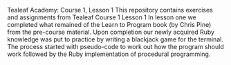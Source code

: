 Tealeaf Academy: Course 1, Lesson 1
This repository contains exercises and assignments from Tealeaf Course 1 Lesson 1
In lesson one we completed what remained of the Learn to Program book (by Chris Pine) from the pre-course material.
Upon completion our newly acquired Ruby knowledge was put to practice by writing a blackjack game for the terminal.
The process started with pseudo-code to work out how the program should work followed by the Ruby implementation of procedural programming.

